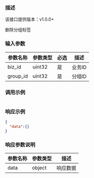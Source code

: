 ### 描述
该接口提供版本：v1.0.0+
 

删除分组标签

### 输入参数
| 参数名称     | 参数类型     | 必选   | 描述             |
| ------------ | ------------ | ------ | ---------------- |
| biz_id         | uint32       | 是     | 业务ID     |
| group_id       | uint32       | 是     | 分组ID     |

### 调用示例
```json
```

### 响应示例
```json
{
  "data":{}
}
```

### 响应参数说明

| 参数名称 | 参数类型 | 描述     |
| -------- | -------- | -------- |
| data     | object   | 响应数据 |

